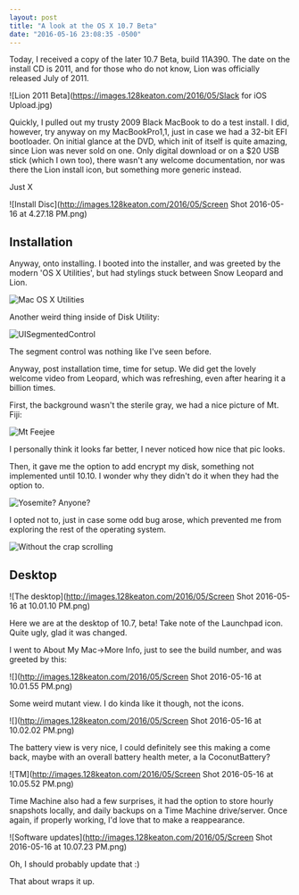 ```yaml
---
layout: post
title: "A look at the OS X 10.7 Beta"
date: "2016-05-16 23:08:35 -0500"
---
```

Today, I received a copy of the later 10.7 Beta, build 11A390. The date on the install CD is 2011, and for those who do not know, Lion was officially released July of 2011.


![Lion 2011 Beta](https://images.128keaton.com/2016/05/Slack for iOS Upload.jpg)

Quickly, I pulled out my trusty 2009 Black MacBook to do a test install. I did, however, try anyway on my MacBookPro1,1, just in case we had a 32-bit EFI bootloader. On initial glance at the DVD, which init of itself is quite amazing, since Lion was never sold on one. Only digital download or on a $20 USB stick (which I own too), there wasn't any welcome documentation, nor was there the Lion install icon, but something more generic instead.

Just X

![Install Disc](http://images.128keaton.com/2016/05/Screen Shot 2016-05-16 at 4.27.18 PM.png)

## Installation

Anyway, onto installing. I booted into the installer, and was greeted by the modern 'OS X Utilities', but had stylings stuck between Snow Leopard and Lion.

![Mac OS X Utilities](http://images.128keaton.com/2016/05/IMG_1819.JPG)

Another weird thing inside of Disk Utility:

![UISegmentedControl](http://images.128keaton.com/2016/05/IMG_1821.JPG)

The segment control was nothing like I've seen before.

Anyway, post installation time, time for setup. We did get the lovely welcome video from Leopard, which was refreshing, even after hearing it a billion times.

First, the background wasn't the sterile gray, we had a nice picture of Mt. Fiji:

![Mt Feejee](http://images.128keaton.com/2016/05/IMG_1825.JPG)

I personally think it looks far better, I never noticed how nice that pic looks.

Then, it gave me the option to add encrypt my disk, something not implemented until 10.10. I wonder why they didn't do it when they had the option to.

![Yosemite? Anyone?](http://images.128keaton.com/2016/05/IMG_1827.JPG)

I opted not to, just in case some odd bug arose, which prevented me from exploring the rest of the operating system.

![Without the crap scrolling](http://images.128keaton.com/2016/05/IMG_1828.JPG)

## Desktop

![The desktop](http://images.128keaton.com/2016/05/Screen Shot 2016-05-16 at 10.01.10 PM.png)

Here we are at the desktop of 10.7, beta! Take note of the Launchpad icon.
Quite ugly, glad it was changed.

I went to About My Mac->More Info, just to see the build number, and was greeted by this:

![](http://images.128keaton.com/2016/05/Screen Shot 2016-05-16 at 10.01.55 PM.png)

Some weird mutant view. I do kinda like it though, not the icons.

![](http://images.128keaton.com/2016/05/Screen Shot 2016-05-16 at 10.02.02 PM.png)

The battery view is very nice, I could definitely see this making a come back, maybe with an overall battery health meter, a la CoconutBattery?

![TM](http://images.128keaton.com/2016/05/Screen Shot 2016-05-16 at 10.05.52 PM.png)

Time Machine also had a few surprises, it had the option to store hourly snapshots locally, and daily backups on a Time Machine drive/server. Once again, if properly working, I'd love that to make a reappearance.



![Software updates](http://images.128keaton.com/2016/05/Screen Shot 2016-05-16 at 10.07.23 PM.png)

Oh, I should probably update that :)

That about wraps it up. 
